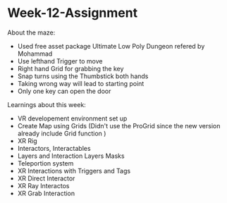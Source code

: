 # Week-12-Assignment
About the maze:   
- Used free asset package Ultimate Low Poly Dungeon refered by Mohammad   
- Use lefthand Trigger to move  
- Right hand Grid for grabbing the key
- Snap turns using the Thumbstick both hands
- Taking wrong way will lead to starting point  
- Only one key can open the door

Learnings about this week:  
- VR developement environment set up  
- Create Map using Grids (Didn't use the ProGrid since the new version already include Grid function )
- XR Rig  
- Interactors, Interactables  
- Layers and Interaction Layers Masks  
- Teleportion system  
- XR Interactions with Triggers and Tags
- XR Direct Interactor
- XR Ray Interactos
- XR Grab Interaction

